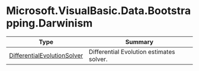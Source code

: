 ﻿
# Microsoft.VisualBasic.Data.Bootstrapping.Darwinism

|Type|Summary|
|----|-------|
|<a href="#" onClick="load('/docs/Microsoft.VisualBasic.Data.Bootstrapping.Darwinism/DifferentialEvolutionSolver.md')">DifferentialEvolutionSolver</a>|Differential Evolution estimates solver.|

